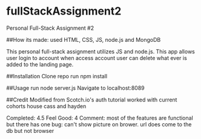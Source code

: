 # fullStackAssignment2
Personal Full-Stack Assignment #2

##How its made: used HTML, CSS, JS, node.js and MongoDB

This personal full-stack assignment utilizes JS and node.js. This app allows user login to account when access account user can delete what ever is added to the landing page.

##Installation
Clone repo
run npm install

##Usage
run node server.js
Navigate to localhost:8089

##Credit
Modified from Scotch.io's auth tutorial
worked with current cohorts house cass and hayden

Completed: 4.5
Feel Good: 4
Comment: most of the features are functional but there has one bug: can't show picture on brower. url does come to the db but not browser
